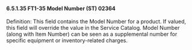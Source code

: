 #### 6.5.1.35 FT1-35 Model Number (ST) 02364

Definition: This field contains the Model Number for a product. If valued, this field will override the value in the Service Catalog. Model Number (along with Item Number) can be seen as a supplemental number for specific equipment or inventory-related charges.
